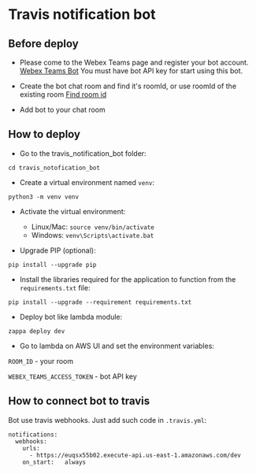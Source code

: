 # Travis notification bot

## Before deploy
* Please come to the Webex Teams page and register your bot account.
[Webex Teams Bot](https://developer.webex.com/docs/bots)
You must have bot API key for start using this bot.

* Create the bot chat room and find it's roomId, or use roomId of 
the existing room 
[Find room id](https://developer.webex.com/docs/api/v1/rooms/list-rooms)

* Add bot to your chat room

## How to deploy
* Go to the travis_notification_bot folder:

`cd travis_notofication_bot`
* Create a virtual environment named `venv`:

`python3 -m venv venv`

* Activate the virtual environment:
  - Linux/Mac: `source venv/bin/activate`
  - Windows: `venv\Scripts\activate.bat`
  
* Upgrade PIP (optional):

`pip install --upgrade pip`

* Install the libraries required for the application to function from
the `requirements.txt` file:

`pip install --upgrade --requirement requirements.txt`

* Deploy bot like lambda module:

`zappa deploy dev`

* Go to lambda on AWS UI and set the environment variables:

`ROOM_ID` - your room

`WEBEX_TEAMS_ACCESS_TOKEN` - bot API key

## How to connect bot to travis
Bot use travis webhooks. Just add such code in `.travis.yml`:

```
notifications:
  webhooks:
    urls:
      - https://euqsx55b02.execute-api.us-east-1.amazonaws.com/dev
    on_start:   always
```